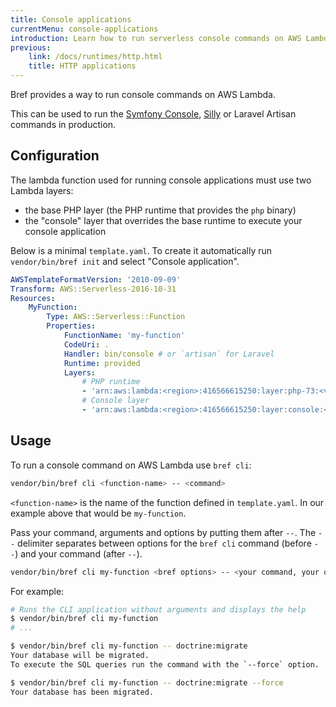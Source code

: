 ```yaml
---
title: Console applications
currentMenu: console-applications
introduction: Learn how to run serverless console commands on AWS Lambda with Symfony Console or Laravel Artisan.
previous:
    link: /docs/runtimes/http.html
    title: HTTP applications
---
```


Bref provides a way to run console commands on AWS Lambda.

This can be used to run the [Symfony Console](https://symfony.com/doc/master/components/console.html), [Silly](https://github.com/mnapoli/silly) or Laravel Artisan commands in production.

## Configuration

The lambda function used for running console applications must use two Lambda layers:

- the base PHP layer (the PHP runtime that provides the `php` binary)
- the "console" layer that overrides the base runtime to execute your console application

Below is a minimal `template.yaml`. To create it automatically run `vendor/bin/bref init` and select "Console application".

```yaml
AWSTemplateFormatVersion: '2010-09-09'
Transform: AWS::Serverless-2016-10-31
Resources:
    MyFunction:
        Type: AWS::Serverless::Function
        Properties:
            FunctionName: 'my-function'
            CodeUri: .
            Handler: bin/console # or `artisan` for Laravel
            Runtime: provided
            Layers:
                # PHP runtime
                - 'arn:aws:lambda:<region>:416566615250:layer:php-73:<version>'
                # Console layer
                - 'arn:aws:lambda:<region>:416566615250:layer:console:<version>'
```

## Usage

To run a console command on AWS Lambda use `bref cli`:

```bash
vendor/bin/bref cli <function-name> -- <command>
```

`<function-name>` is the name of the function defined in `template.yaml`. In our example above that would be `my-function`.

Pass your command, arguments and options by putting them after `--`. The `--` delimiter separates between options for the `bref cli` command (before `--`) and your command (after `--`).

```bash
vendor/bin/bref cli my-function <bref options> -- <your command, your options>
```

For example:

```bash
# Runs the CLI application without arguments and displays the help
$ vendor/bin/bref cli my-function
# ...

$ vendor/bin/bref cli my-function -- doctrine:migrate
Your database will be migrated.
To execute the SQL queries run the command with the `--force` option.

$ vendor/bin/bref cli my-function -- doctrine:migrate --force
Your database has been migrated.
```
